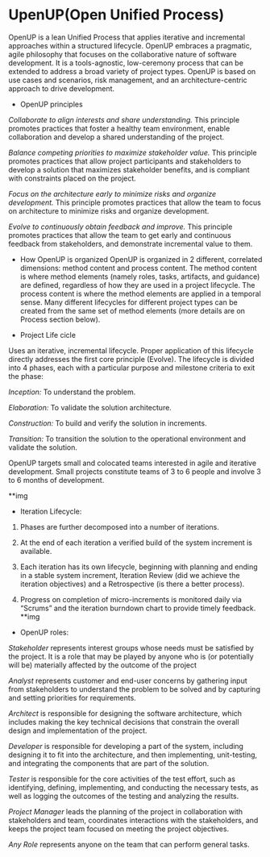 # UpenUP(Open Unified Process)

OpenUP is a lean Unified Process that applies iterative and incremental approaches within a structured lifecycle. OpenUP embraces a pragmatic, agile philosophy that focuses on the collaborative nature of software development. It is a tools-agnostic, low-ceremony process that can be extended to address a broad variety of project types.  OpenUP is based on use
cases and scenarios, risk management, and an architecture-centric approach to drive
development.



* OpenUP principles

*Collaborate to align interests and share understanding.* This principle
promotes practices that foster a healthy team environment, enable collaboration
and develop a shared understanding of the project.

*Balance competing priorities to maximize stakeholder value.* This principle
promotes practices that allow project participants and stakeholders to develop a
solution that maximizes stakeholder benefits, and is compliant with constraints
placed on the project.

*Focus on the architecture early to minimize risks and organize development.*
This principle promotes practices that allow the team to focus on architecture to
minimize risks and organize development.

*Evolve to continuously obtain feedback and improve.* This principle promotes
practices that allow the team to get early and continuous feedback from
stakeholders, and demonstrate incremental value to them.


* How OpenUP is organized
OpenUP is organized in 2 different, correlated dimensions: method content and process
content. The method content is where method elements (namely roles, tasks, artifacts, and
guidance) are defined, regardless of how they are used in a project lifecycle. The process
content is where the method elements are applied in a temporal sense. Many different
lifecycles for different project types can be created from the same set of method elements
(more details are on Process section below).


* Project Life cicle

Uses an iterative, incremental lifecycle. 
Proper application of this lifecycle directly addresses the first core principle (Evolve).
The lifecycle is divided into 4 phases, each with a particular purpose and milestone criteria to exit the phase:  

*Inception:* To understand the problem. 

*Elaboration:* To validate the solution architecture. 

*Construction:* To build and verify the solution in increments. 

*Transition:* To transition the solution to the operational environment and validate the solution. 

OpenUP targets small and colocated teams interested in agile and iterative development. Small projects constitute teams of 3 to 6 people and involve 3 to 6 months of development. 

**img

* Iteration Lifecycle: 

1. Phases are further decomposed into a number of iterations. 

2. At the end of each iteration a verified build of the system increment is available.  

3. Each iteration has its own lifecycle, beginning with planning and ending in a stable system increment, Iteration Review (did we achieve the iteration objectives) and a Retrospective (is there a better process).  

4. Progress on completion of micro-increments is monitored daily via “Scrums” and the iteration burndown chart to provide timely feedback. 
**img

* OpenUP roles:

*Stakeholder* represents interest groups whose needs must be satisfied by the
project. It is a role that may be played by anyone who is (or potentially will be)
materially affected by the outcome of the project

*Analyst* represents customer and end-user concerns by gathering input from
stakeholders to understand the problem to be solved and by capturing and setting
priorities for requirements.

*Architect* is responsible for designing the software architecture, which includes
making the key technical decisions that constrain the overall design and
implementation of the project.

*Developer* is responsible for developing a part of the system, including designing
it to fit into the architecture, and then implementing, unit-testing, and integrating
the components that are part of the solution.

*Tester* is responsible for the core activities of the test effort, such as identifying,
defining, implementing, and conducting the necessary tests, as well as logging the
outcomes of the testing and analyzing the results.

*Project Manager* leads the planning of the project in collaboration with
stakeholders and team, coordinates interactions with the stakeholders, and keeps
the project team focused on meeting the project objectives.

*Any Role* represents anyone on the team that can perform general tasks.



